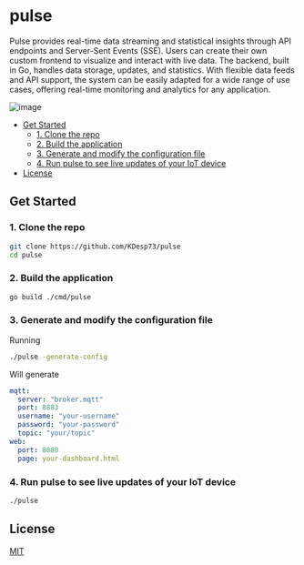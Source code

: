 # pulse

Pulse provides real-time data streaming and statistical insights through API 
endpoints and Server-Sent Events (SSE). Users can create their own custom 
frontend to visualize and interact with live data. The backend, built in Go, 
handles data storage, updates, and statistics. 
With flexible data feeds and API support, the system can be easily adapted for 
a wide range of use cases, offering real-time monitoring and analytics for any 
application.

![image](https://github.com/user-attachments/assets/3cb9db60-5b7e-48cb-be33-18c8c80faec4)

<!--toc:start-->
  - [Get Started](#get-started)
    - [1. Clone the repo](#1-clone-the-repo)
    - [2. Build the application](#2-build-the-application)
    - [3. Generate and modify the configuration file](#3-generate-and-modify-the-configuration-file)
    - [4. Run pulse to see live updates of your IoT device](#4-run-pulse-to-see-live-updates-of-your-iot-device)
  - [License](#license)
<!--toc:end-->


## Get Started

### 1. Clone the repo

```bash
git clone https://github.com/KDesp73/pulse
cd pulse
```

### 2. Build the application

```bash
go build ./cmd/pulse
```

### 3. Generate and modify the configuration file

Running

```bash
./pulse -generate-config
```

Will generate

```yml
mqtt:
  server: "broker.mqtt"
  port: 8883
  username: "your-username"
  password: "your-password"
  topic: "your/topic"
web:
  port: 8080
  page: your-dashboard.html
```

### 4. Run pulse to see live updates of your IoT device

```bash
./pulse
```

## License

[MIT](./LICENSE)
